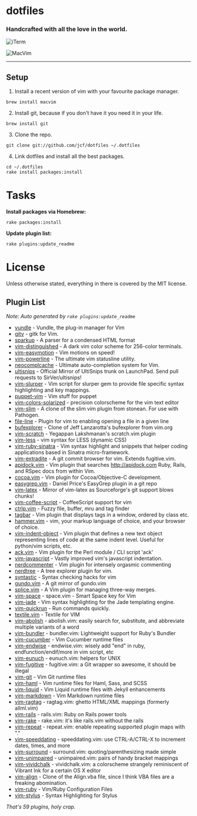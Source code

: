 # dotfiles

### Handcrafted with all the love in the world.

![iTerm](http://f.cl.ly/items/2V1s1n022r473D1p0h2U/iterm.png)

![MacVim](http://f.cl.ly/items/1L2x2B3O2s1a313k2i1R/macvim.png)

---

## Setup

1. Install a recent version of vim with your favourite package manager.

``` shell
brew install macvim
```

2. Install git, because if you don't have it you need it in your life.

``` shell
brew install git
```

3. Clone the repo.

``` shell
git clone git://github.com/jcf/dotfiles ~/.dotfiles
```

4. Link dotfiles and install all the best packages.

``` shell
cd ~/.dotfiles
rake install packages:install
```

# Tasks

**Install packages via Homebrew:**

``` shell
rake packages:install
```

**Update plugin list:**

``` shell
rake plugins:update_readme
```

# License

Unless otherwise stated, everything in there is covered by the MIT
license.

## Plugin List

_Note: Auto generated by `rake plugins:update_readme`_


 * [vundle](https://github.com/gmarik/vundle) - Vundle, the plug-in manager for Vim
 * [gitv](https://github.com/gregsexton/gitv) - gitk for Vim.
 * [sparkup](https://github.com/Lokaltog/sparkup) - A parser for a condensed HTML format
 * [vim-distinguished](https://github.com/Lokaltog/vim-distinguished) - A dark vim color scheme for 256-color terminals.
 * [vim-easymotion](https://github.com/Lokaltog/vim-easymotion) - Vim motions on speed!
 * [vim-powerline](https://github.com/Lokaltog/vim-powerline) - The ultimate vim statusline utility.
 * [neocomplcache](https://github.com/Shougo/neocomplcache) - Ultimate auto-completion system for Vim.
 * [ultisnips](https://github.com/SirVer/ultisnips) - Official Mirror of UltiSnips trunk on LaunchPad. Send pull requests to SirVer/ultisnips!
 * [vim-slurper](https://github.com/adamlowe/vim-slurper) - Vim script for slurper gem to provide file specific syntax highlighting and key mappings.
 * [puppet-vim](https://github.com/ajf/puppet-vim) - Vim stuff for puppet
 * [vim-colors-solarized](https://github.com/altercation/vim-colors-solarized) - precision colorscheme for the vim text editor
 * [vim-slim](https://github.com/bbommarito/vim-slim) - A clone of the slim vim plugin from stonean. For use with Pathogen.
 * [file-line](https://github.com/bogado/file-line) - Plugin for vim to enabling opening a file in a given line
 * [bufexplorer](https://github.com/corntrace/bufexplorer) - Clone of Jeff Lanzarotta's bufexplorer from vim.org
 * [vim-scratch](https://github.com/duff/vim-scratch) - Yegappan Lakshmanan's scratch.vim plugin
 * [vim-less](https://github.com/groenewege/vim-less) - vim syntax for LESS (dynamic CSS)
 * [vim-ruby-sinatra](https://github.com/hallison/vim-ruby-sinatra) - Vim syntax highlight and snippets that helper coding applications based in Sinatra micro-framework.
 * [vim-extradite](https://github.com/int3/vim-extradite) - A git commit browser for vim. Extends fugitive.vim.
 * [apidock.vim](https://github.com/jcf/apidock.vim) - Vim plugin that searches http://apidock.com Ruby, Rails, and RSpec docs from within Vim.
 * [cocoa.vim](https://github.com/jcf/cocoa.vim) - Vim plugin for Cocoa/Objective-C development.
 * [easygrep.vim](https://github.com/jcf/easygrep.vim) - Daniel Price's EasyGrep plugin in a git repo
 * [vim-latex](https://github.com/jcf/vim-latex) - Mirror of vim-latex as Sourceforge's git support blows chunks!
 * [vim-coffee-script](https://github.com/kchmck/vim-coffee-script) - CoffeeScript support for vim
 * [ctrlp.vim](https://github.com/kien/ctrlp.vim) - Fuzzy file, buffer, mru and tag finder
 * [tagbar](https://github.com/majutsushi/tagbar) - Vim plugin that displays tags in a window, ordered by class etc.
 * [hammer.vim](https://github.com/matthias-guenther/hammer.vim) - vim,  your markup language of choice, and your browser of choice.
 * [vim-indent-object](https://github.com/michaeljsmith/vim-indent-object) - Vim plugin that defines a new text object representing lines of code at the same indent level. Useful for python/vim scripts, etc.
 * [ack.vim](https://github.com/mileszs/ack.vim) - Vim plugin for the Perl module / CLI script 'ack'
 * [vim-javascript](https://github.com/pangloss/vim-javascript) - Vastly improved vim's javascript indentation.
 * [nerdcommenter](https://github.com/scrooloose/nerdcommenter) - Vim plugin for intensely orgasmic commenting
 * [nerdtree](https://github.com/scrooloose/nerdtree) - A tree explorer plugin for vim.
 * [syntastic](https://github.com/scrooloose/syntastic) - Syntax checking hacks for vim
 * [gundo.vim](https://github.com/sjl/gundo.vim) - A git mirror of gundo.vim
 * [splice.vim](https://github.com/sjl/splice.vim) - A Vim plugin for managing three-way merges.
 * [vim-space](https://github.com/spiiph/vim-space) - space.vim - Smart Space key for Vim
 * [vim-jade](https://github.com/statianzo/vim-jade) - Vim syntax highlighting for the Jade templating engine.
 * [vim-quickrun](https://github.com/thinca/vim-quickrun) - Run commands quickly.
 * [textile.vim](https://github.com/timcharper/textile.vim) - Textile for VIM
 * [vim-abolish](https://github.com/tpope/vim-abolish) - abolish.vim: easily search for, substitute, and abbreviate multiple variants of a word
 * [vim-bundler](https://github.com/tpope/vim-bundler) - bundler.vim: Lightweight support for Ruby's Bundler
 * [vim-cucumber](https://github.com/tpope/vim-cucumber) - Vim Cucumber runtime files
 * [vim-endwise](https://github.com/tpope/vim-endwise) - endwise.vim: wisely add "end" in ruby, endfunction/endif/more in vim script, etc
 * [vim-eunuch](https://github.com/tpope/vim-eunuch) - eunuch.vim: helpers for UNIX
 * [vim-fugitive](https://github.com/tpope/vim-fugitive) - fugitive.vim: a Git wrapper so awesome, it should be illegal
 * [vim-git](https://github.com/tpope/vim-git) - Vim Git runtime files
 * [vim-haml](https://github.com/tpope/vim-haml) - Vim runtime files for Haml, Sass, and SCSS
 * [vim-liquid](https://github.com/tpope/vim-liquid) - Vim Liquid runtime files with Jekyll enhancements
 * [vim-markdown](https://github.com/tpope/vim-markdown) - Vim Markdown runtime files
 * [vim-ragtag](https://github.com/tpope/vim-ragtag) - ragtag.vim: ghetto HTML/XML mappings (formerly allml.vim)
 * [vim-rails](https://github.com/tpope/vim-rails) - rails.vim: Ruby on Rails power tools
 * [vim-rake](https://github.com/tpope/vim-rake) - rake.vim: it's like rails.vim without the rails
 * [vim-repeat](https://github.com/tpope/vim-repeat) - repeat.vim: enable repeating supported plugin maps with "."
 * [vim-speeddating](https://github.com/tpope/vim-speeddating) - speeddating.vim: use CTRL-A/CTRL-X to increment dates, times, and more
 * [vim-surround](https://github.com/tpope/vim-surround) - surround.vim: quoting/parenthesizing made simple
 * [vim-unimpaired](https://github.com/tpope/vim-unimpaired) - unimpaired.vim: pairs of handy bracket mappings
 * [vim-vividchalk](https://github.com/tpope/vim-vividchalk) - vividchalk.vim: a colorscheme strangely reminiscent of Vibrant Ink for a certain OS X editor
 * [vim-align](https://github.com/tsaleh/vim-align) - Clone of the Align.vba file, since I think VBA files are a freaking abomination.
 * [vim-ruby](https://github.com/vim-ruby/vim-ruby) - Vim/Ruby Configuration Files
 * [vim-stylus](https://github.com/wavded/vim-stylus) - Syntax Highlighting for Stylus

_That's 59 plugins, holy crap._
